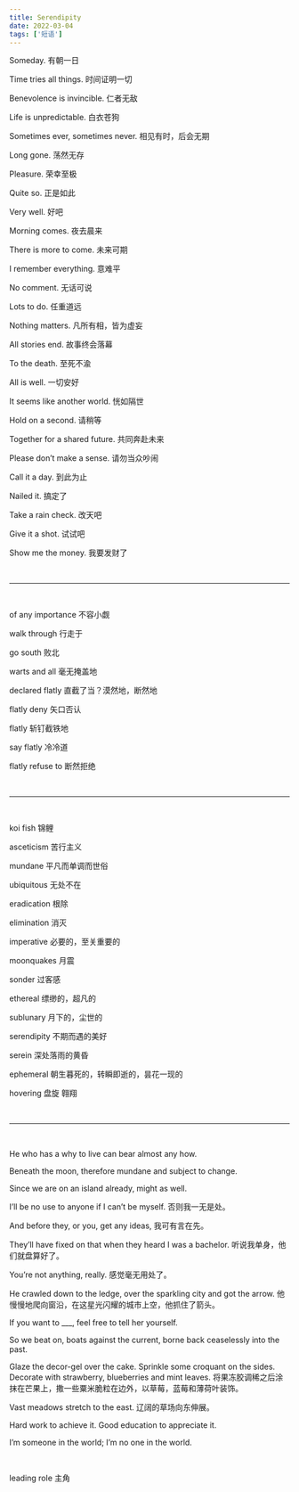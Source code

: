 ```yaml
---
title: Serendipity
date: 2022-03-04
tags: ['短语']
---
```


Someday. 有朝一日

Time tries all things. 时间证明一切

Benevolence is invincible. 仁者无敌

Life is unpredictable. 白衣苍狗

Sometimes ever, sometimes never. 相见有时，后会无期

Long gone. 荡然无存

Pleasure. 荣幸至极

Quite so. 正是如此

Very well. 好吧

Morning comes. 夜去晨来

There is more to come. 未来可期

I remember everything. 意难平

No comment. 无话可说

Lots to do. 任重道远

Nothing matters. 凡所有相，皆为虚妄

All stories end. 故事终会落幕

To the death. 至死不渝

All is well. 一切安好

It seems like another world. 恍如隔世

Hold on a second. 请稍等

Together for a shared future. 共同奔赴未来

Please don’t make a sense. 请勿当众吵闹

Call it a day. 到此为止

Nailed it. 搞定了

Take a rain check. 改天吧

Give it a shot. 试试吧

Show me the money. 我要发财了

<br/>

***

<br/>

of any importance 不容小觑

walk through 行走于

go south 败北 

warts and all  毫无掩盖地

declared flatly 直截了当？漠然地，断然地

flatly deny 矢口否认

flatly 斩钉截铁地

say flatly 冷冷道

flatly refuse to 断然拒绝

<br/>

***

<br/>

koi fish 锦鲤

asceticism 苦行主义

mundane 平凡而单调而世俗

ubiquitous 无处不在

eradication 根除

elimination 消灭

imperative 必要的，至关重要的

moonquakes 月震

sonder 过客感

ethereal 缥缈的，超凡的

sublunary 月下的，尘世的

serendipity  不期而遇的美好

serein 深处落雨的黄昏

ephemeral 朝生暮死的，转瞬即逝的，昙花一现的

hovering 盘旋 翱翔

<br/>

***

<br/>

He who has a why to live can bear almost any how.

Beneath the moon, therefore mundane and subject to change.

Since we are on an island already, might as well.

I’ll be no use to anyone if I can’t be myself.
否则我一无是处。

And before they, or you, get any ideas,
我可有言在先。

They’ll have fixed on that when they heard I was a bachelor.
听说我单身，他们就盘算好了。

You’re not anything, really.
感觉毫无用处了。

He crawled down to the ledge, over the sparkling city and got the arrow. 他慢慢地爬向窗沿，在这星光闪耀的城市上空，他抓住了箭头。

If you want to ___, feel free to tell her yourself.

So we beat on, boats against the current, borne back ceaselessly into the past.

Glaze the decor-gel over the cake. Sprinkle some croquant on the sides. Decorate with strawberry, blueberries and mint leaves.
将果冻胶调稀之后涂抹在芒果上，撒一些粟米脆粒在边外，以草莓，蓝莓和薄荷叶装饰。

Vast meadows stretch to the east. 辽阔的草场向东伸展。

Hard work to achieve it. Good education to appreciate it.

I’m someone in the world; I’m no one in the world.


<br/>


leading role 主角
